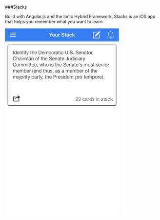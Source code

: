 ###Stacks

Build with Angular.js and the Ionic Hybrid Framework, Stacks is an iOS app that helps you remember what you want to learn.

![alt text](www/img/main-screen.png "Stacks")

